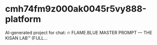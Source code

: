 # cmh74fm9z000ak0045r5vy888-platform
AI-generated project for chat: 🔥 FLAME.BLUE MASTER PROMPT — THE KISAN LAB™ (FULL...
